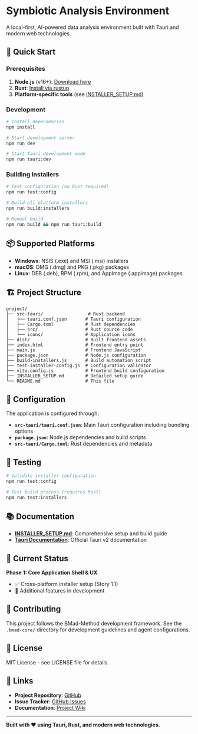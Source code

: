 # Symbiotic Analysis Environment

A local-first, AI-powered data analysis environment built with Tauri and modern web technologies.

## 🚀 Quick Start

### Prerequisites

1. **Node.js** (v16+): [Download here](https://nodejs.org/)
2. **Rust**: [Install via rustup](https://rustup.rs/)
3. **Platform-specific tools** (see [INSTALLER_SETUP.md](INSTALLER_SETUP.md))

### Development

```bash
# Install dependencies
npm install

# Start development server
npm run dev

# Start Tauri development mode
npm run tauri:dev
```

### Building Installers

```bash
# Test configuration (no Rust required)
npm run test:config

# Build all platform installers
npm run build:installers

# Manual build
npm run build && npm run tauri:build
```

## 📦 Supported Platforms

- **Windows**: NSIS (.exe) and MSI (.msi) installers
- **macOS**: DMG (.dmg) and PKG (.pkg) packages
- **Linux**: DEB (.deb), RPM (.rpm), and AppImage (.appimage) packages

## 🏗️ Project Structure

```
project/
├── src-tauri/                 # Rust backend
│   ├── tauri.conf.json       # Tauri configuration
│   ├── Cargo.toml            # Rust dependencies
│   ├── src/                  # Rust source code
│   └── icons/                # Application icons
├── dist/                     # Built frontend assets
├── index.html                # Frontend entry point
├── main.js                   # Frontend JavaScript
├── package.json              # Node.js configuration
├── build-installers.js       # Build automation script
├── test-installer-config.js  # Configuration validator
├── vite.config.js            # Frontend build configuration
├── INSTALLER_SETUP.md        # Detailed setup guide
└── README.md                 # This file
```

## 🔧 Configuration

The application is configured through:

- **`src-tauri/tauri.conf.json`**: Main Tauri configuration including bundling options
- **`package.json`**: Node.js dependencies and build scripts
- **`src-tauri/Cargo.toml`**: Rust dependencies and metadata

## 🧪 Testing

```bash
# Validate installer configuration
npm run test:config

# Test build process (requires Rust)
npm run test:installers
```

## 📚 Documentation

- **[INSTALLER_SETUP.md](INSTALLER_SETUP.md)**: Comprehensive setup and build guide
- **[Tauri Documentation](https://v2.tauri.app/)**: Official Tauri v2 documentation

## 🎯 Current Status

**Phase 1: Core Application Shell & UX**
- ✅ Cross-platform installer setup (Story 1.1)
- 🔄 Additional features in development

## 🤝 Contributing

This project follows the BMad-Method development framework. See the `.bmad-core/` directory for development guidelines and agent configurations.

## 📄 License

MIT License - see LICENSE file for details.

## 🔗 Links

- **Project Repository**: [GitHub](https://github.com/symbiotic-analysis/environment)
- **Issue Tracker**: [GitHub Issues](https://github.com/symbiotic-analysis/environment/issues)
- **Documentation**: [Project Wiki](https://github.com/symbiotic-analysis/environment/wiki)

---

**Built with ❤️ using Tauri, Rust, and modern web technologies.**
